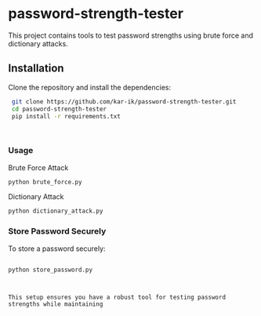 # password-strength-tester

This project contains tools to test password strengths using brute force and dictionary attacks.

## Installation

Clone the repository and install the dependencies:

```bash
 git clone https://github.com/kar-ik/password-strength-tester.git
 cd password-strength-tester
 pip install -r requirements.txt

 
```
### Usage

Brute Force Attack
```bash
python brute_force.py

```
Dictionary Attack
```bash
python dictionary_attack.py
```
### Store Password Securely

To store a password securely:

```bash

python store_password.py
```
```arduino


This setup ensures you have a robust tool for testing password strengths while maintaining
```
